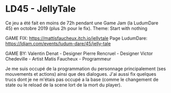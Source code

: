 # LD45 - JellyTale
Ce jeu a été fait en moins de 72h pendant une Game Jam (la LudumDare 45) en octobre 2019 (plus 2h pour le fix).
Theme: Start with nothing

GAME FIX: https://mattisfaucheux.itch.io/jellytale
Page LudumDare: https://ldjam.com/events/ludum-dare/45/jelly-tale

GAME BY:
Valentin Denat - Designer
Pierre Rencruel - Designer
Victor Chedeville - Artist
Matis Faucheux - Programmeur

Je me suis occupé de la programmation du personnage principalement (ses mouvements et actions) ainsi que des dialogues.
J'ai aussi fix quelques trucs dont je ne m'étais pas occupé a la base (comme le changement de state ou le reload de la scene lort de la mort du player).



